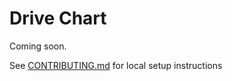 # Drive Chart

Coming soon.

See [CONTRIBUTING.md](./.github/CONTRIBUTING.md) for local setup instructions
